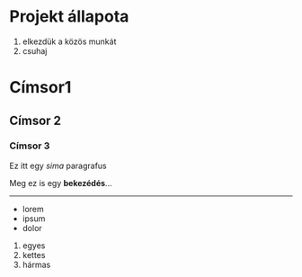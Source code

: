 # Projekt állapota

1. elkezdük a közös munkát
2. csuhaj

# Címsor1
## Címsor 2
### Címsor 3

Ez itt egy *sima* paragrafus

Meg ez is egy **bekezédés**...

---

- lorem
- ipsum
- dolor

1. egyes
2. kettes
3. hármas

